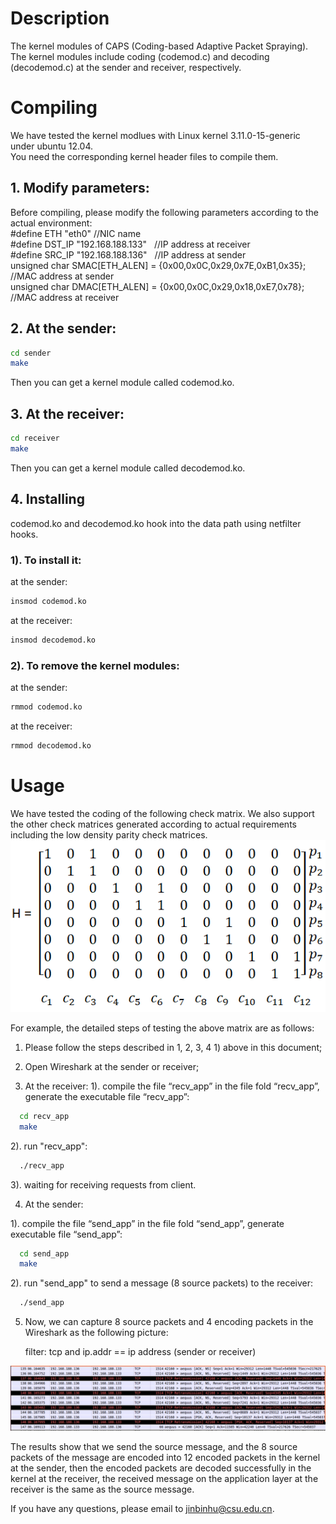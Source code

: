 # Description  
  
The kernel modules of CAPS (Coding-based Adaptive Packet Spraying).   
The kernel modules include coding (codemod.c) and decoding (decodemod.c) at the sender and receiver, respectively.  
  
# Compiling  
  
We have tested the kernel modlues with Linux kernel 3.11.0-15-generic under ubuntu 12.04.   
You need the corresponding kernel header files to compile them.   
  
## 1. Modify parameters:
Before compiling, please modify the following parameters according to the actual environment:  
#define ETH "eth0"  //NIC name  
#define DST_IP "192.168.188.133" &nbsp; //IP address at receiver  
#define SRC_IP "192.168.188.136" &nbsp; //IP address at sender  
unsigned char SMAC[ETH_ALEN] = {0x00,0x0C,0x29,0x7E,0xB1,0x35}; &nbsp; //MAC address at sender  
unsigned char DMAC[ETH_ALEN] = {0x00,0x0C,0x29,0x18,0xE7,0x78}; &nbsp; //MAC address at receiver  
  
## 2. At the sender:  
```Bash  
cd sender  
make 
```
Then you can get a kernel module called codemod.ko.  
  
## 3. At the receiver:  
```Bash  
cd receiver  
make
```
Then you can get a kernel module called decodemod.ko.  
  
## 4. Installing  
codemod.ko and decodemod.ko hook into the data path using netfilter hooks.   
  
### 1). To install it:   
at the sender: 
```Bash  
insmod codemod.ko 
```
    
at the receiver:
```Bash   
insmod decodemod.ko 
```  
    
### 2). To remove the kernel modules:    
at the sender: 
```Bash  
rmmod codemod.ko  
```  
    
at the receiver: 
```Bash  
rmmod decodemod.ko  
```  
  
# Usage  

We have tested the coding of the following check matrix. We also support the other check matrices generated according to actual requirements including the low density parity check matrices.  
![image](https://github.com/jinbinhu/CAPS-Mininet/blob/master/check_matrix.png)

For example, the detailed steps of testing the above matrix are as follows:
1. Please follow the steps described in 1, 2, 3, 4 1) above in this document;

2. Open Wireshark at the sender or receiver;

3. At the receiver: 
1). compile the file “recv_app” in the file fold “recv_app”, generate the executable file “recv_app”:
```Bash
  cd recv_app
  make 
```
2). run "recv_app":

```Bash
  ./recv_app
```
3). waiting for receiving requests from client.

4. At the sender:

  1). compile the file “send_app” in the file fold “send_app”, generate executable file “send_app”:
  
```Bash
  cd send_app
  make
```
  2). run "send_app" to send a message (8 source packets) to the receiver:
  
```Bash 
  ./send_app
```

5. Now, we can capture 8 source packets and 4 encoding packets in the Wireshark as the following picture:

   filter: tcp and ip.addr == ip address (sender or receiver)
   
![image](https://github.com/jinbinhu/CAPS-Mininet/blob/master/wireshark-capturepkt.png)
  
The results show that we send the source message, and the 8 source packets of the message are encoded into 12 encoded packets in the kernel at the sender, then the encoded packets are decoded successfully in the kernel at the receiver, the received message on the application layer at the receiver is the same as the source message.
  
If you have any questions, please email to jinbinhu@csu.edu.cn.  





